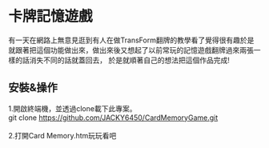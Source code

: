 # 卡牌記憶遊戲
有一天在網路上無意見逛到有人在做TransForm翻牌的教學看了覺得很有趣於是就跟著把這個功能做出來，做出來後又想起了以前常玩的記憶遊戲翻牌過來兩張一樣的話消失不同的話就蓋回去，
於是就順著自己的想法把這個作品完成!
## 安裝&操作
1.開啟終端機，並透過clone載下此專案。
<br>
git clone https://github.com/JACKY6450/CardMemoryGame.git
<br><br>
2.打開Card Memory.htm玩玩看吧
